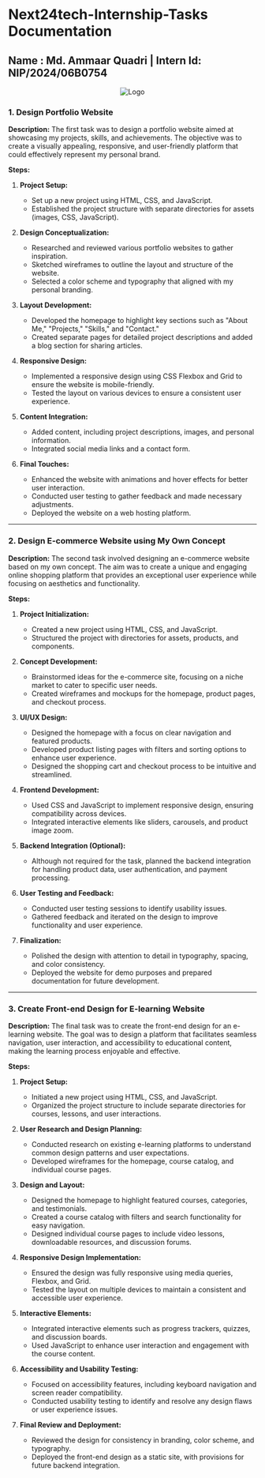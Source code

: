 # Next24tech-Internship-Tasks Documentation

## Name : Md. Ammaar Quadri | Intern Id: NIP/2024/06B0754

<p align="center">
    <img src="https://github.com/maq765/Next24tech-Internship-Tasks/blob/main/logo.jpg" alt="Logo">
</p>


### 1. Design Portfolio Website

**Description:**
The first task was to design a portfolio website aimed at showcasing my projects, skills, and achievements. The objective was to create a visually appealing, responsive, and user-friendly platform that could effectively represent my personal brand.

**Steps:**

1. **Project Setup:**
   - Set up a new project using HTML, CSS, and JavaScript.
   - Established the project structure with separate directories for assets (images, CSS, JavaScript).

2. **Design Conceptualization:**
   - Researched and reviewed various portfolio websites to gather inspiration.
   - Sketched wireframes to outline the layout and structure of the website.
   - Selected a color scheme and typography that aligned with my personal branding.

3. **Layout Development:**
   - Developed the homepage to highlight key sections such as "About Me," "Projects," "Skills," and "Contact."
   - Created separate pages for detailed project descriptions and added a blog section for sharing articles.

4. **Responsive Design:**
   - Implemented a responsive design using CSS Flexbox and Grid to ensure the website is mobile-friendly.
   - Tested the layout on various devices to ensure a consistent user experience.

5. **Content Integration:**
   - Added content, including project descriptions, images, and personal information.
   - Integrated social media links and a contact form.

6. **Final Touches:**
   - Enhanced the website with animations and hover effects for better user interaction.
   - Conducted user testing to gather feedback and made necessary adjustments.
   - Deployed the website on a web hosting platform.

---

### 2. Design E-commerce Website using My Own Concept

**Description:**
The second task involved designing an e-commerce website based on my own concept. The aim was to create a unique and engaging online shopping platform that provides an exceptional user experience while focusing on aesthetics and functionality.

**Steps:**

1. **Project Initialization:**
   - Created a new project using HTML, CSS, and JavaScript.
   - Structured the project with directories for assets, products, and components.

2. **Concept Development:**
   - Brainstormed ideas for the e-commerce site, focusing on a niche market to cater to specific user needs.
   - Created wireframes and mockups for the homepage, product pages, and checkout process.

3. **UI/UX Design:**
   - Designed the homepage with a focus on clear navigation and featured products.
   - Developed product listing pages with filters and sorting options to enhance user experience.
   - Designed the shopping cart and checkout process to be intuitive and streamlined.

4. **Frontend Development:**
   - Used CSS and JavaScript to implement responsive design, ensuring compatibility across devices.
   - Integrated interactive elements like sliders, carousels, and product image zoom.

5. **Backend Integration (Optional):**
   - Although not required for the task, planned the backend integration for handling product data, user authentication, and payment processing.

6. **User Testing and Feedback:**
   - Conducted user testing sessions to identify usability issues.
   - Gathered feedback and iterated on the design to improve functionality and user experience.

7. **Finalization:**
   - Polished the design with attention to detail in typography, spacing, and color consistency.
   - Deployed the website for demo purposes and prepared documentation for future development.

---

### 3. Create Front-end Design for E-learning Website

**Description:**
The final task was to create the front-end design for an e-learning website. The goal was to design a platform that facilitates seamless navigation, user interaction, and accessibility to educational content, making the learning process enjoyable and effective.

**Steps:**

1. **Project Setup:**
   - Initiated a new project using HTML, CSS, and JavaScript.
   - Organized the project structure to include separate directories for courses, lessons, and user interactions.

2. **User Research and Design Planning:**
   - Conducted research on existing e-learning platforms to understand common design patterns and user expectations.
   - Developed wireframes for the homepage, course catalog, and individual course pages.

3. **Design and Layout:**
   - Designed the homepage to highlight featured courses, categories, and testimonials.
   - Created a course catalog with filters and search functionality for easy navigation.
   - Designed individual course pages to include video lessons, downloadable resources, and discussion forums.

4. **Responsive Design Implementation:**
   - Ensured the design was fully responsive using media queries, Flexbox, and Grid.
   - Tested the layout on multiple devices to maintain a consistent and accessible user experience.

5. **Interactive Elements:**
   - Integrated interactive elements such as progress trackers, quizzes, and discussion boards.
   - Used JavaScript to enhance user interaction and engagement with the course content.

6. **Accessibility and Usability Testing:**
   - Focused on accessibility features, including keyboard navigation and screen reader compatibility.
   - Conducted usability testing to identify and resolve any design flaws or user experience issues.

7. **Final Review and Deployment:**
   - Reviewed the design for consistency in branding, color scheme, and typography.
   - Deployed the front-end design as a static site, with provisions for future backend integration.
